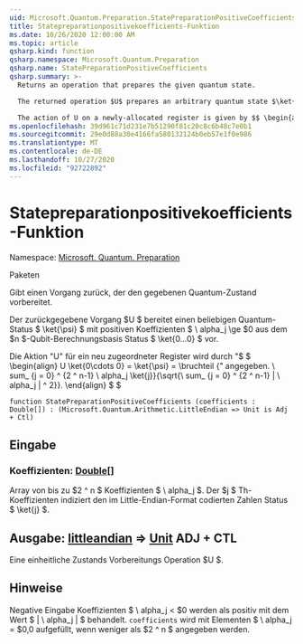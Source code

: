 ```yaml
---
uid: Microsoft.Quantum.Preparation.StatePreparationPositiveCoefficients
title: Statepreparationpositivekoefficients-Funktion
ms.date: 10/26/2020 12:00:00 AM
ms.topic: article
qsharp.kind: function
qsharp.namespace: Microsoft.Quantum.Preparation
qsharp.name: StatePreparationPositiveCoefficients
qsharp.summary: >-
  Returns an operation that prepares the given quantum state.

  The returned operation $U$ prepares an arbitrary quantum state $\ket{\psi}$ with positive coefficients $\alpha_j\ge 0$ from the $n$-qubit computational basis state $\ket{0...0}$.

  The action of U on a newly-allocated register is given by $$ \begin{align} U \ket{0\cdots 0} = \ket{\psi} = \frac{\sum_{j=0}^{2^n-1}\alpha_j \ket{j}}{\sqrt{\sum_{j=0}^{2^n-1}|\alpha_j|^2}}. \end{align} $$
ms.openlocfilehash: 39d961c71d231e7b51290f81c20c8c6b48c7e0b1
ms.sourcegitcommit: 29e0d88a30e4166fa580132124b0eb57e1f0e986
ms.translationtype: MT
ms.contentlocale: de-DE
ms.lasthandoff: 10/27/2020
ms.locfileid: "92722892"
---
```

# <a name="statepreparationpositivecoefficients-function"></a>Statepreparationpositivekoefficients-Funktion

Namespace: [Microsoft. Quantum. Preparation](xref:Microsoft.Quantum.Preparation)

Paketen [](https://nuget.org/packages/)


Gibt einen Vorgang zurück, der den gegebenen Quantum-Zustand vorbereitet.

Der zurückgegebene Vorgang $U $ bereitet einen beliebigen Quantum-Status $ \ket{\psi} $ mit positiven Koeffizienten $ \ alpha_j \ge $0 aus dem $n $-Qubit-Berechnungsbasis Status $ \ket{0...0} $ vor.

Die Aktion "U" für ein neu zugeordneter Register wird durch "$ $ \begin{align} U \ket{0\cdots 0} = \ket{\psi} = \bruchteil {" angegeben. \ sum_ {j = 0} ^ {2 ^ n-1} \ alpha_j \ket{j}}{\sqrt{\ sum_ {j = 0} ^ {2 ^ n-1} | \ alpha_j | ^ 2}}.
\end{align} $ $

```qsharp
function StatePreparationPositiveCoefficients (coefficients : Double[]) : (Microsoft.Quantum.Arithmetic.LittleEndian => Unit is Adj + Ctl)
```


## <a name="input"></a>Eingabe

### <a name="coefficients--double"></a>Koeffizienten: [Double](xref:microsoft.quantum.lang-ref.double)[]

Array von bis zu $2 ^ n $ Koeffizienten $ \ alpha_j $. Der $j $ Th-Koeffizienten indiziert den im Little-Endian-Format codierten Zahlen Status $ \ket{j} $.



## <a name="output--littleendian--unit-adj--ctl"></a>Ausgabe: [littleandian](xref:Microsoft.Quantum.Arithmetic.LittleEndian) => [Unit](xref:microsoft.quantum.lang-ref.unit) ADJ + CTL

Eine einheitliche Zustands Vorbereitungs Operation $U $.

## <a name="remarks"></a>Hinweise

Negative Eingabe Koeffizienten $ \ alpha_j < $0 werden als positiv mit dem Wert $ | \ alpha_j | $ behandelt. `coefficients` wird mit Elementen $ \ alpha_j = $0,0 aufgefüllt, wenn weniger als $2 ^ n $ angegeben werden.
